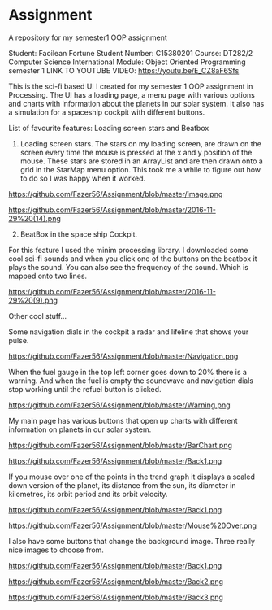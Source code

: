 # Assignment
A repository for my semester1 OOP assignment

Student: Faoilean Fortune
Student Number: C15380201
Course: DT282/2 Computer Science International
Module: Object Oriented Programming semester 1
LINK TO YOUTUBE VIDEO: https://youtu.be/E_CZ8aF6Sfs

This is the sci-fi based UI I created for my semester 1 OOP assignment in Processing.
The UI has a loading page, a menu page with various options and charts with information about the planets in our solar system. It also has a simulation for a spaceship cockpit with different buttons.

List of favourite features: Loading screen stars and Beatbox

1.	Loading screen stars.
The stars on my loading screen, are drawn on the screen every time the mouse is pressed at the x and y position of the mouse. These stars are stored in an ArrayList and are then drawn onto a grid in the StarMap menu option. This took me a while to figure out how to do so I was happy when it worked. 


https://github.com/Fazer56/Assignment/blob/master/image.png


https://github.com/Fazer56/Assignment/blob/master/2016-11-29%20(14).png

2.	BeatBox in the space ship Cockpit.

For this feature I used the minim processing library. I downloaded some cool sci-fi sounds and when you click one of the buttons on the beatbox it plays the sound.
You can also see the frequency of the sound. Which is mapped onto two lines.  

 https://github.com/Fazer56/Assignment/blob/master/2016-11-29%20(9).png


Other cool stuff…

Some navigation dials in the cockpit a radar and lifeline that shows your pulse.

 https://github.com/Fazer56/Assignment/blob/master/Navigation.png

When the fuel gauge in the top left corner goes down to 20% there is a warning. And when the fuel is empty the soundwave and navigation dials stop working until the refuel button is clicked.

 https://github.com/Fazer56/Assignment/blob/master/Warning.png


My main page has various buttons that open up charts with different information on planets in our solar system.

 https://github.com/Fazer56/Assignment/blob/master/BarChart.png
 
 
 https://github.com/Fazer56/Assignment/blob/master/Back1.png

If you mouse over one of the points in the trend graph it displays a scaled down version of the planet, its distance from the sun, its diameter in kilometres, its orbit period and its orbit velocity.

https://github.com/Fazer56/Assignment/blob/master/Back1.png


https://github.com/Fazer56/Assignment/blob/master/Mouse%20Over.png


I also have some buttons that change the background image. Three really nice images to choose from.

https://github.com/Fazer56/Assignment/blob/master/Back1.png

https://github.com/Fazer56/Assignment/blob/master/Back2.png


https://github.com/Fazer56/Assignment/blob/master/Back3.png


 
